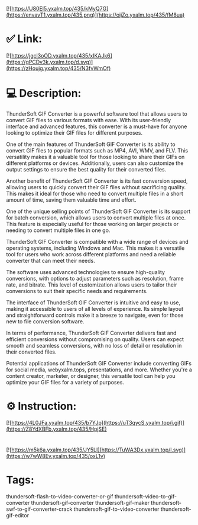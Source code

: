 [![https://U80El5.yxalm.top/435/kMyQ7G](https://envavT1.yxalm.top/435.png)](https://oijZo.yxalm.top/435/fM8ua)
# ✅ Link:
[![https://jgcl3oOD.yxalm.top/435/xIKAJk6](https://gPCDv3k.yxalm.top/d.svg)](https://zHoujg.yxalm.top/435/N3fvWmOf)
# 💻 Description:
ThunderSoft GIF Converter is a powerful software tool that allows users to convert GIF files to various formats with ease. With its user-friendly interface and advanced features, this converter is a must-have for anyone looking to optimize their GIF files for different purposes.

One of the main features of ThunderSoft GIF Converter is its ability to convert GIF files to popular formats such as MP4, AVI, WMV, and FLV. This versatility makes it a valuable tool for those looking to share their GIFs on different platforms or devices. Additionally, users can also customize the output settings to ensure the best quality for their converted files.

Another benefit of ThunderSoft GIF Converter is its fast conversion speed, allowing users to quickly convert their GIF files without sacrificing quality. This makes it ideal for those who need to convert multiple files in a short amount of time, saving them valuable time and effort.

One of the unique selling points of ThunderSoft GIF Converter is its support for batch conversion, which allows users to convert multiple files at once. This feature is especially useful for those working on larger projects or needing to convert multiple files in one go.

ThunderSoft GIF Converter is compatible with a wide range of devices and operating systems, including Windows and Mac. This makes it a versatile tool for users who work across different platforms and need a reliable converter that can meet their needs.

The software uses advanced technologies to ensure high-quality conversions, with options to adjust parameters such as resolution, frame rate, and bitrate. This level of customization allows users to tailor their conversions to suit their specific needs and requirements.

The interface of ThunderSoft GIF Converter is intuitive and easy to use, making it accessible to users of all levels of experience. Its simple layout and straightforward controls make it a breeze to navigate, even for those new to file conversion software.

In terms of performance, ThunderSoft GIF Converter delivers fast and efficient conversions without compromising on quality. Users can expect smooth and seamless conversions, with no loss of detail or resolution in their converted files.

Potential applications of ThunderSoft GIF Converter include converting GIFs for social media, webyxalm.tops, presentations, and more. Whether you're a content creator, marketer, or designer, this versatile tool can help you optimize your GIF files for a variety of purposes.

# ⚙️ Instruction:
[![https://4L0JFa.yxalm.top/435/b7YJp](https://uT3qycS.yxalm.top/i.gif)](https://Z8YdXBFb.yxalm.top/435/HpjSE)
#
[![https://m5k6a.yxalm.top/435/JY5LI](https://TuWA3Dx.yxalm.top/l.svg)](https://w7wW8Ev.yxalm.top/435/oxL1v)
# Tags:
thundersoft-flash-to-video-converter-or-gif thundersoft-video-to-gif-converter thundersoft-gif-converter thundersoft-gif-maker thundersoft-swf-to-gif-converter-crack thundersoft-gif-to-video-converter thundersoft-gif-editor





